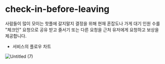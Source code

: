 # check-in-before-leaving
사람들이 많이 모이는 핫플에 갈지말지 결정을 위해 현재 혼잡도나 가게 대기 인원 수를 "체크인" 요청으로 공유 받고 줄서기 또는 다른 요청을 근처 유저에게 요청하고 보상을 제공합니다.

- 서비스의 플로우 차트
  
![Untitled (7)](https://github.com/user-attachments/assets/ecee7fed-8446-4fa5-9f9c-91d99911fec9)





